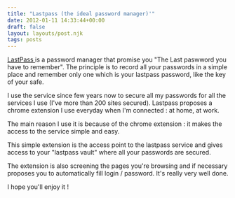 ```yaml
---
title: "Lastpass (the ideal password manager)'"
date: 2012-01-11 14:33:44+00:00
draft: false
layout: layouts/post.njk
tags: posts
---
```


[LastPass ](https://lastpass.com/) is a password manager that promise you "The Last paswword you have to remember".
The principle is to record all your passwords in a simple place and remember only one which is your lastpass password, like the key of your safe.

I use the service since few years now to secure all my passwords for all the services I use (I've more than 200 sites secured).
Lastpass proposes a chrome extension I use everyday when I'm connected : at home, at work.

The main reason I use it is because of the chrome extension : it makes the access to the service simple and easy.

This simple extension is the access point to the lastpass service and gives access to your "lastpass vault" where all your passwords are secured.

The extension is also screening the pages you're browsing and if necessary proposes you to automatically fill login / password. It's really very well done.

I hope you'll enjoy it !
